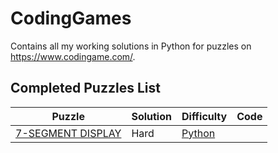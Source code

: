 # CodingGames
Contains all my working solutions in Python for puzzles on https://www.codingame.com/.

## Completed Puzzles List
| Puzzle | Solution | Difficulty | Code |
| ------ | -------- | ---------- | ---- |
| [7-SEGMENT DISPLAY](https://www.codingame.com/training/hard/7-segment-display) | Hard | [Python](https://www.codingame.com/training/hard/7-segment-display) |
